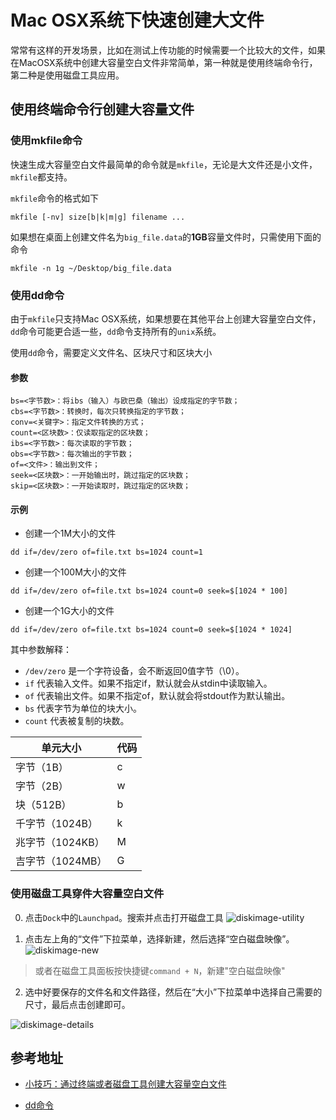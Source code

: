 # Mac OSX系统下快速创建大文件

常常有这样的开发场景，比如在测试上传功能的时候需要一个比较大的文件，如果在MacOSX系统中创建大容量空白文件非常简单，第一种就是使用终端命令行，第二种是使用磁盘工具应用。

## 使用终端命令行创建大容量文件


### 使用mkfile命令

快速生成大容量空白文件最简单的命令就是`mkfile`，无论是大文件还是小文件，`mkfile`都支持。

`mkfile`命令的格式如下

```
mkfile [-nv] size[b|k|m|g] filename ...
```

如果想在桌面上创建文件名为`big_file.data`的**1GB**容量文件时，只需使用下面的命令
```
mkfile -n 1g ~/Desktop/big_file.data
```

### 使用dd命令

由于`mkfile`只支持Mac OSX系统，如果想要在其他平台上创建大容量空白文件，`dd`命令可能更合适一些，`dd`命令支持所有的`unix`系统。

使用`dd`命令，需要定义文件名、区块尺寸和区块大小

#### 参数

```
bs=<字节数>：将ibs（输入）与欧巴桑（输出）设成指定的字节数；
cbs=<字节数>：转换时，每次只转换指定的字节数；
conv=<关键字>：指定文件转换的方式；
count=<区块数>：仅读取指定的区块数；
ibs=<字节数>：每次读取的字节数；
obs=<字节数>：每次输出的字节数；
of=<文件>：输出到文件；
seek=<区块数>：一开始输出时，跳过指定的区块数；
skip=<区块数>：一开始读取时，跳过指定的区块数；
```


#### 示例

* 创建一个1M大小的文件

```
dd if=/dev/zero of=file.txt bs=1024 count=1
```


* 创建一个100M大小的文件

```
dd if=/dev/zero of=file.txt bs=1024 count=0 seek=$[1024 * 100]
```

* 创建一个1G大小的文件

```
dd if=/dev/zero of=file.txt bs=1024 count=0 seek=$[1024 * 1024]
```

其中参数解释：

- `/dev/zero` 是一个字符设备，会不断返回0值字节（\0）。
- `if` 代表输入文件。如果不指定if，默认就会从stdin中读取输入。
- `of` 代表输出文件。如果不指定of，默认就会将stdout作为默认输出。
- `bs` 代表字节为单位的块大小。
- `count` 代表被复制的块数。

|单元大小 |   代码
---- | ----
字节（1B） | c
字节（2B） | w
块（512B）|  b
千字节（1024B）|  k
兆字节（1024KB）| M
吉字节（1024MB）| G

### 使用磁盘工具穿件大容量空白文件

0. 点击`Dock`中的`Launchpad`。搜索并点击打开磁盘工具
![diskimage-utility](/assets/diskimage-utility.jpg)


1. 点击左上角的“文件”下拉菜单，选择新建，然后选择“空白磁盘映像”。
![diskimage-new](/assets/diskimage-new.png)

> 或者在磁盘工具面板按快捷键`command + N`，新建"空白磁盘映像"

2. 选中好要保存的文件名和文件路径，然后在“大小”下拉菜单中选择自己需要的尺寸，最后点击创建即可。

![diskimage-details](/assets/diskimage-details.png)




## 参考地址

- [小技巧：通过终端或者磁盘工具创建大容量空白文件](https://www.macx.cn/thread-2093355-1-1.html)

- [dd命令](http://man.linuxde.net/dd)
